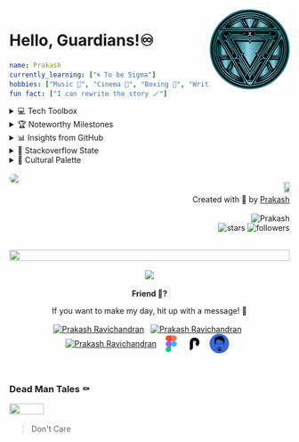 <img src="./logo/arc.svg" width="144" align="right" hspace="0" />

Hello, Guardians!♾️
======


```yaml
name: Prakash
currently_learning: ["🌀 To be Sigma"]
hobbies: ["Music 🎵", "Cinema 🎥", "Boxing 🥊", "Writing ✍🏼"]
fun fact: ["I can rewrite the story 🪄"]
```


<details>
<summary>💻 Tech Toolbox </summary><br>
  
<table align="center">
  <tr>
    <td align="center" width="96">
        <img src="https://skillicons.dev/icons?i=arduino" alt="icon" width="48" height="48" />
    </td>
    <td align="center" width="96">
      <a href="#macropower-tech">
        <img src="https://skillicons.dev/icons?i=autocad" alt="icon" width="48" height="48" />
      </a>
    </td>
    <td align="center" width="96">
        <img src="https://skillicons.dev/icons?i=babel" alt="icon" width="48" height="48" />
    </td>
    <td align="center" width="96">
        <img src="https://skillicons.dev/icons?i=bash" alt="icon" width="48" height="48" />
    </td>
    <td align="center" width="96">
        <img src="https://skillicons.dev/icons?i=bootstrap" alt="icon" width="48" height="48" />
    </td>
    <td align="center" width="96">
        <img src="https://skillicons.dev/icons?i=c" alt="icon" width="48" height="48" />
    </td>
    <td align="center" width="96">
        <img src="https://skillicons.dev/icons?i=cpp" alt="icon" width="48" height="48" />
    </td>
    <td align="center" width="96">
        <img src="https://skillicons.dev/icons?i=css" alt="icon" width="48" height="48" />
    </td>
    <td align="center" width="96">
        <img src="https://skillicons.dev/icons?i=express" alt="icon" width="48" height="48" />
    </td>
  </tr>
  <tr>
  <td align="center" width="96">
        <img src="https://skillicons.dev/icons?i=figma" alt="icon" width="48" height="48" />
    <td align="center" width="96">
        <img src="https://skillicons.dev/icons?i=git" alt="icon" width="48" height="48" />
    </td>
    <td align="center" width="96"> 
        <img src="https://skillicons.dev/icons?i=github" width="48" height="48" alt="icon" />
    </td>
    <td align="center"  width="96">
        <img src="https://skillicons.dev/icons?i=graphql" width="48" height="48" alt="icon" />
    </td>
    <td align="center"  width="96">
        <img src="https://skillicons.dev/icons?i=html" width="48" height="48" alt="icon" />
    </td>
    <td align="center" width="96">
        <img src="https://skillicons.dev/icons?i=js" width="48" height="48" alt="icon" />
    </td>
    <td align="center"  width="96">
        <img src="https://skillicons.dev/icons?i=jquery" width="48" height="48" alt="icon" />
    </td>
    <td align="center" width="96">
        <img src="https://skillicons.dev/icons?i=md" width="48" height="48" alt="icon" />
    </td>
    <td align="center" width="96">
        <img src="https://skillicons.dev/icons?i=matlab" width="48" height="48" alt="icon" />
    </td>
  </tr>
 <tr>
      <td align="center" width="96">
        <img src="https://skillicons.dev/icons?i=netlify" width="48" height="48" alt="icon" />
    </td>
        <td align="center" width="96">
        <img src="https://skillicons.dev/icons?i=nextjs" width="48" height="48" alt="icon" />
      </td>
      </td>
    <td align="center" width="96">
        <img src="https://skillicons.dev/icons?i=nodejs" width="48" height="48" alt="icon" />
    </td>
            <td align="center" width="96">
        <img src="https://skillicons.dev/icons?i=notion" width="48" height="48" alt="icon" />
    </td>
              <td align="center" width="96">
        <img src="https://skillicons.dev/icons?i=npm" width="48" height="48" alt="icon" />
    </td>
              <td align="center" width="96">
        <img src="https://skillicons.dev/icons?i=opencv" width="48" height="48" alt="icon" />
    </td>
              <td align="center" width="96">
        <img src="https://skillicons.dev/icons?i=powershell" width="48" height="48" alt="icon" />
    </td>
              <td align="center" width="96">
        <img src="https://skillicons.dev/icons?i=py" width="48" height="48" alt="icon" />
    </td>
    <td align="center" width="96">
        <img src="https://skillicons.dev/icons?i=r" width="48" height="48" alt="icon" />
    </td>
 </tr>
 <tr>
      <td align="center" width="96">
        <img src="https://skillicons.dev/icons?i=raspberrypi" width="48" height="48" alt="icon" />
    </td>
        <td align="center" width="96">
        <img src="https://skillicons.dev/icons?i=react" width="48" height="48" alt="icon" />
      </td>
      </td>
    <td align="center" width="96">
        <img src="https://skillicons.dev/icons?i=sass" width="48" height="48" alt="icon" />
    </td>
            <td align="center" width="96">
        <img src="https://skillicons.dev/icons?i=svelte" width="48" height="48" alt="icon" />
    </td>
              <td align="center" width="96">
        <img src="https://skillicons.dev/icons?i=svg" width="48" height="48" alt="icon" />
    </td>
              <td align="center" width="96">
        <img src="https://skillicons.dev/icons?i=tailwind" width="48" height="48" alt="icon" />
    </td>
              <td align="center" width="96">
        <img src="https://skillicons.dev/icons?i=ts" width="48" height="48" alt="icon" />
    </td>
              <td align="center" width="96">
        <img src="https://skillicons.dev/icons?i=vercel" width="48" height="48" alt="icon" />
    </td>
    <td align="center" width="96">
        <img src="https://skillicons.dev/icons?i=vscode" width="48" height="48" alt="icon" />
    </td>
 </tr>
</table>

</details>


<details>
<summary>🏆 Noteworthy Milestones</summary>

<div align="center">
<img src="https://github-profile-trophy.vercel.app/?username=PrakasRavichandran&theme=juicyfresh&no-bg=true&no-frame=true&row=1&column=4&title=MultiLanguage,Commits,PullRequest,Reviews">
 </div>

<div align="center">
<img src="https://github-profile-trophy.vercel.app/?username=PrakasRavichandran&theme=juicyfresh&no-bg=true&no-frame=true&row=1&column=4&title=Repositories,Organizations,Stars,Followers">
 </div>
 </details>


<details>
<summary>📊 Insights from GitHub </summary>
<br><br>

> 📜 37 Public Repositories 
 > 
> 🔑 29 Private Repositories 
 > 

<br>
  
| <img align="center" src="https://github-readme-stats.vercel.app/api?username=PrakasRavichandran&rank_icon=github&show_icons=true&count_private=true&theme=darcula&hide_border=true&bg_color=00000000" alt="Prakash Ravichandran's GitHub stats" /> | <img align="center" src="https://github-readme-stats.vercel.app/api/top-langs/?username=PrakasRavichandran&layout=compact&hide_border=true&theme=darcula&bg_color=00000000&hide=html,css&langs_count=8" alt="Prakash Ravichandran's GitHub stats" /> | <img align="center" src="https://github-readme-streak-stats.herokuapp.com?user=PrakasRavichandran&theme=darcula&hide_border=true&background=FFFFFF00" alt="Prakash Ravichandran's Github Streak Stats" /> |
| ------------- | ------------- | ------------- |

<img align="center" src="https://github-readme-activity-graph.vercel.app/graph?username=PrakasRavichandran&custom_title=Prakash's%20GitHub%20Activity%20Graph&hide_border=true&bg_color=0D111700&color=BA5F17&line=BA5F17&point=BA5F17&area_color=FFFFFF&title_color=FFFFFF&area=true" alt="Prakash Ravichandran's Github Streak Stats" />

</details>


<details>
<summary>🐾 Stackoverflow State</summary>
<p  align="center">
  <img src="https://github-stackoverflow-readme.vercel.app/?userId=23835004">
</p>
</details>


<details>
<summary>🌈 Cultural Palette</summary>

<table border=1 border-radius: 10px; align="center">
      <td  align="center"padding-top:500;">
          <img src="./logo/COM.png" width="100" height="30%">
            <h6 align="center">Writing 📝</h6>
      </td>
      <td  align="center"padding-top:500;">
         <a href="https://literal.club/prakasravichandran/book/the-power-of-your-subconscious-mind-9xlhd"> <img src="https://assets.literal.club/3/ckp43w50x1056441id5jwmrwjbz.jpg" width="100" height="30%" /> </a>
         <h6 align="center">Book 📕</h6>
      </td>
      <td  align="center"padding-top:500;">
         <a href="https://movieecorn.netlify.app/movie/detail/533535"><img src="https://image.tmdb.org/t/p/w342/8cdWjvZQUExUUTzyp4t6EDMubfO.jpg" width="100" height="30%" /></a>
       <h6 align="center">Movie 🍿</h6>
      </td>
    </tr>
  </table>

</details><br>

<!-- <img src="https://gar-six.vercel.app/api/now-playing.svg" width="50%" hspace="0" vspace="0" align="left" style="border-radius: 10px;"/>-->

<img src="https://spotify-github-profile.kittinanx.com/api/view.svg?uid=31tjfsz43ir3hjz5gxrcsw7wiaxy&cover_image=true&theme=novatorem&show_offline=false&background_color=121212&interchange=true&bar_color=53b14f&bar_color_cover=false" width="50%" hspace="0" vspace="0" align="left" style="border-radius: 10px;"/> 
  
<p align="right">
<a href="https://www.google.com/search?q=groot&oq=groot+&gs_lcrp=EgZjaHJvbWUyBggAEEUYOTIKCAEQABixAxiABDIHCAIQABiABDIKCAMQABixAxiABDIKCAQQABixAxiABDIHCAUQABiABDIHCAYQABiABDIHCAcQABiABDIHCAgQABiABNIBCTE0NTEzajBqMagCALACAA&sourceid=chrome&ie=UTF-8"><img src="https://img.wattpad.com/79d6df258b4fc37f6b8273068e7e9a1644851d83/68747470733a2f2f73332e616d617a6f6e6177732e636f6d2f776174747061642d6d656469612d736572766963652f53746f7279496d6167652f776a696a696353386c65325553513d3d2d3536323033393731302e313532356339636233353463303839353630303637393232373136342e676966" width="15%" height="15%"></a><br> Created with 🧡 by <a href="https://prakashravichandran.com">Prakash</a><br><br><img src="https://komarev.com/ghpvc/?username=PrakasRavichandran&label=Profile%20views&color=0e75b6&style=flat" alt="Prakash"/><br><img src="https://img.shields.io/github/stars/PrakasRavichandran?label=Stars" alt="stars">  <img alt="followers" src="https://img.shields.io/github/followers/PrakasRavichandran?label=Followers&style=social"></p> <br>





<img src="https://user-images.githubusercontent.com/74038190/212284100-561aa473-3905-4a80-b561-0d28506553ee.gif" height="10%" width="100%">

<p align="center">
	<img width="50" src="https://github.githubassets.com/images/spinners/octocat-spinner-64.gif">
<p align="center"><strong> Friend 👋?  </strong></p>
<p align="center">If you want to make my day, hit up with a message! 💫</p>
</p>
</p>

<p align="center">
<a href="https://linkedin.com/in/prakashravichandran10" target="blank"><img align="center" src="https://raw.githubusercontent.com/maurodesouza/profile-readme-generator/master/src/assets/icons/social/linkedin/default.svg" alt="Prakash Ravichandran" height="30" width="30" /></a>&nbsp;&nbsp;
<a href="https://www.instagram.com/prakashravichandrann/" target="blank"><img align="center" src="https://raw.githubusercontent.com/rahuldkjain/github-profile-readme-generator/master/src/images/icons/Social/instagram.svg" alt="Prakash Ravichandran" height="30" width="30" /></a>&nbsp;&nbsp;
<a href="https://twitter.com/Prakash_r10" target="blank"><img align="center" src="https://uxwing.com/wp-content/themes/uxwing/download/brands-and-social-media/x-social-media-logo-icon.png" alt="Prakash Ravichandran" height="30" width="30" /></a>&nbsp;&nbsp;
<a href="https://www.figma.com/@prakash_ui" target="blank"><img align="center" src="./logo/fig.svg" alt="Prakash Ravichandran" height="30" width="30" /></a>&nbsp;&nbsp;
<a href="https://prakashdairies.netlify.app/" target="blank"><img align="center" src="./logo/blog.svg" alt="Prakash Ravichandran" height="30" width="30" /></a>&nbsp;&nbsp;
<a href="https://prakashravichandran.com" target="blank"><img align="center" src="./logo/logo-full.svg" alt="Prakash Ravichandran" height="35" width="35" /></a>&nbsp;&nbsp;
</p>
<br>

<h3>Dead Man Tales ⚰️</h3>

<!--<img src="https://readme-typing-svg.demolab.com?font=Jersey+15&weight=350&size=18&pause=1000&color=005BFF&random=false&width=435&lines=Payday+is+happier+than+increment+day 💵." alt="Typing SVG" />-->

<img src="https://i.redd.it/5m5hizf70j191.gif" height="10%" width="35%">

> Don't Care

